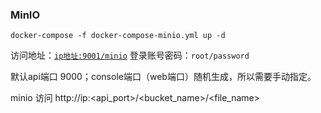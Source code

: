 ### MinIO

```shell
docker-compose -f docker-compose-minio.yml up -d
```

访问地址：[`ip地址:9001/minio`](http://www.zhengqingya.com:9001/minio)
登录账号密码：`root/password`

默认api端口 9000；console端口（web端口）随机生成，所以需要手动指定。

minio  访问 http://ip:<api_port>/<bucket_name>/<file_name>
